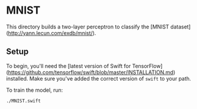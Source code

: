 # MNIST

This directory builds a two-layer perceptron to classify the [MNIST dataset]
(http://yann.lecun.com/exdb/mnist/).

## Setup

To begin, you'll need the [latest version of Swift for TensorFlow]
(https://github.com/tensorflow/swift/blob/master/INSTALLATION.md) installed.
Make sure you've added the correct version of `swift` to your path.

To train the model, run:

```
./MNIST.swift
```
